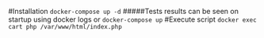 #Installation
`docker-compose up -d`
#####Tests results can be seen on startup using docker logs or 
`docker-compose up`
#Execute script 
`docker exec cart php /var/www/html/index.php`
